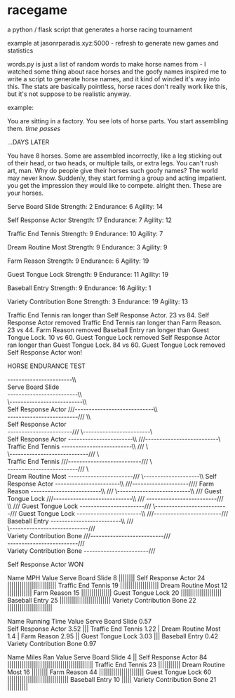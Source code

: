 # racegame
a python / flask script that generates a horse racing tournament

example at jasonrparadis.xyz:5000 - refresh to generate new games and statistics

words.py is just a list of random words to make horse names from - I watched some thing about race horses and the goofy names inspired me to write a script to generate horse names, and it kind of winded it's way into this. The stats are basically pointless, horse races don't really work like this, but it's not suppose to be realistic anyway.

example:


You are sitting in a factory. You see lots of horse parts. You start assembling them.
*time passes*

...DAYS LATER

You have 8 horses. Some are assembled incorrectly, like a leg sticking out of their head, or two heads, or multiple tails, or extra legs. You can't rush art, man.
Why do people give their horses such goofy names? The world may never know.
Suddenly, they start forming a group and acting impatient. you get the impression they would like to compete. alright then.
These are your horses.

Serve Board Slide
Strength: 2
Endurance: 6
Agility: 14


Self Response Actor
Strength: 17
Endurance: 7
Agility: 12


Traffic End Tennis
Strength: 9
Endurance: 10
Agility: 7


Dream Routine Most
Strength: 9
Endurance: 3
Agility: 9


Farm Reason
Strength: 9
Endurance: 6
Agility: 19


Guest Tongue Lock
Strength: 9
Endurance: 11
Agility: 19


Baseball Entry
Strength: 9
Endurance: 16
Agility: 1


Variety Contribution Bone
Strength: 3
Endurance: 19
Agility: 13


Traffic End Tennis ran longer than Self Response Actor. 23 vs 84. Self Response Actor removed
Traffic End Tennis ran longer than Farm Reason. 23 vs 44. Farm Reason removed
Baseball Entry ran longer than Guest Tongue Lock. 10 vs 60. Guest Tongue Lock removed
Self Response Actor ran longer than Guest Tongue Lock. 84 vs 60. Guest Tongue Lock removed
Self Response Actor won!

HORSE ENDURANCE TEST

-----------------------\\\                                                 
Serve Board Slide    
-------------------------\\\                                                 
                          \\\--------------------------\\\                        
                             Self Response Actor 
                          ///----------------------------\\\                        
-------------------------///                              \\\                        
Self Response Actor    
-----------------------///                                  \\\------------------------\\\
                                                              Self Response Actor 
-----------------------\\\                                  ///--------------------------\\\
Traffic End Tennis 
-------------------------\\\                              ///                              \\\
                          \\\----------------------------///                                \\\
                             Traffic End Tennis 
                          ///--------------------------///                                    \\\
-------------------------///                                                                  \\\
Dream Routine Most
-----------------------///                                                                       \\\--------------------\\\\
                                                                                                    Self Response Actor 
-----------------------\\\                                                                       ///--------------------////
Farm Reason
-------------------------\\\                                                                   ///
                          \\\--------------------------\\\                                    ///
                             Guest Tongue Lock 
                          ///----------------------------\\\                                ///
-------------------------///                              \\\                              ///
Guest Tongue Lock
-----------------------///                                  \\\--------------------------///
                                                              Guest Tongue Lock 
-----------------------\\\                                  ///------------------------///
Baseball Entry
-------------------------\\\                              ///                        
                          \\\----------------------------///                        
                             Variety Contribution Bone 
                          ///--------------------------///                        
-------------------------///                                                  
Variety Contribution Bone
-----------------------///

Self Response Actor WON


    
Name                          MPH            Value
Serve Board Slide             8              ||||||||
Self Response Actor           24             ||||||||||||||||||||||||
Traffic End Tennis            19             |||||||||||||||||||
Dream Routine Most            12             ||||||||||||
Farm Reason                   15             |||||||||||||||
Guest Tongue Lock             20             ||||||||||||||||||||
Baseball Entry                25             |||||||||||||||||||||||||
Variety Contribution Bone     22             ||||||||||||||||||||||


Name                          Running Time   Value
Serve Board Slide             0.57           
Self Response Actor           3.52           |||
Traffic End Tennis            1.22           |
Dream Routine Most            1.4            |
Farm Reason                   2.95           ||
Guest Tongue Lock             3.03           |||
Baseball Entry                0.42           
Variety Contribution Bone     0.97           


Name                          Miles Ran      Value
Serve Board Slide             4              ||
Self Response Actor           84             ||||||||||||||||||||||||||||||||||||||||||
Traffic End Tennis            23             |||||||||||
Dream Routine Most            16             ||||||||
Farm Reason                   44             ||||||||||||||||||||||
Guest Tongue Lock             60             ||||||||||||||||||||||||||||||
Baseball Entry                10             |||||
Variety Contribution Bone     21             ||||||||||
